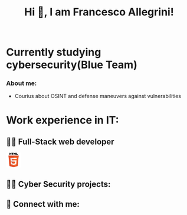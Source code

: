 <h1 align="center">Hi 🙌, I am Francesco Allegrini!</h1>
<br/><h1>Currently studying cybersecurity(Blue Team)</h1>

<div id><h3>About me:</h3>
  <ul dir="auto">
    <li>
      Courius about OSINT and defense maneuvers against vulnerabilities
    </li>
  </ul>



</div>
<div id="Work_Experience">
  <h1>Work experience in IT:</h1>
  <h2>👨‍💻 Full-Stack web developer</h2>
    <p align="left"><p><img src="https://raw.githubusercontent.com/devicons/devicon/master/icons/html5/html5-original-wordmark.svg" alt="html5" width="40" height="40"/> </a></p>
  <h2>👨‍💻 Cyber Security projects:</h2>

</div>
<h2>📲 Connect with me:</h2>

<!--[<img align="left" alt="LinkedIn" width="22px" src="https://cdn.jsdelivr.net/npm/simple-icons@v3/icons/linkedin.svg" />][linkedin]-->

[linkedin]: www.linkedin.com/in/francesco-allegrini-517871229